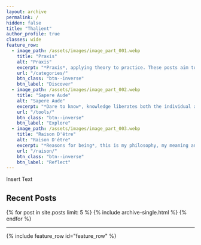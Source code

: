 ```yaml
---
layout: archive
permalink: /
hidden: false
title: "Thalient"
author_profile: true
classes: wide
feature_row:
  - image_path: /assets/images/image_part_001.webp
    title: "Praxis"
    alt: "Praxis"
    excerpt: "*Praxis*, applying theory to practice. These posts aim to bridge the gap between insight and real-world application."
    url: "/categories/"
    btn_class: "btn--inverse"
    btn_label: "Discover"
  - image_path: /assets/images/image_part_002.webp
    title: "Sapere Aude"
    alt: "Sapere Aude"
    excerpt: "*Dare to know*, knowledge liberates both the individual and enlightens society. These are the tools that I use to deepen understanding."
    url: "/tools/"
    btn_class: "btn--inverse"
    btn_label: "Explore"
  - image_path: /assets/images/image_part_003.webp
    title: "Raison D'être"
    alt: "Raison D'être"
    excerpt: "*Reasons for being*, this is my philosophy, my meaning and purpose. This section explores who I am and why I do what I do."
    url: "/raison/"
    btn_class: "btn--inverse"
    btn_label: "Reflect"
---
```


<p>Insert Text<p>

<h2>Recent Posts</h2>
{% for post in site.posts limit: 5 %}
  {% include archive-single.html %}
{% endfor %}

---

{% include feature_row id="feature_row" %}
